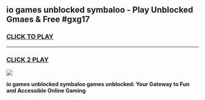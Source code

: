 
## io games unblocked symbaloo - Play Unblocked Gmaes & Free #gxg17
<h3>
<a href="https://premium.freeplayer.one?title=io_games_unblocked_symbaloo&ref=03M">CLICK TO PLAY</a></h3>
<hr>

<h3>
<a href="https://premium.freeplayer.one?title=io_games_unblocked_symbaloo&ref=03M">CLICK 2 PLAY</a>
  
</h3>

<a href="https://premium.freeplayer.one?title=io_games_unblocked_symbaloo&ref=03M"><img src="https://clearcache.store/games.png"></a>


**io games unblocked symbaloo games unblocked: Your Gateway to Fun and Accessible Online Gaming**
